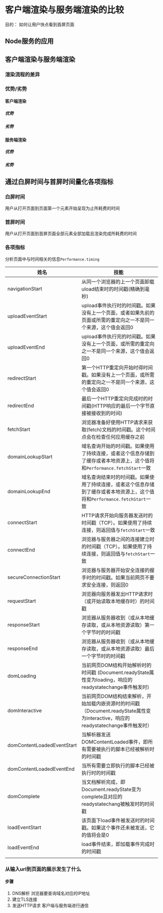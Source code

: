 # 客户端渲染与服务端渲染的比较
目的： 如何让用户快点看到首屏页面

## Node服务的应用

## 客户端渲染与服务端渲染

### 渲染流程的差异

### 优势/劣势

#### 客户端渲染

##### 优势

##### 劣势

#### 服务端渲染

##### 优势

##### 劣势

## 通过白屏时间与首屏时间量化各项指标

### 白屏时间
用户从打开页面到页面第一个元素开始呈现为止所耗费的时间

### 首屏时间
用户从打开页面到首屏页面全部元素全部加载且渲染完成所耗费的时间

### 各项指标

分析页面中与时间相关的信息`Performance.timing`

姓名 | 技能
|-|-|
| navigationStart | 从同一个浏览器的上一个页面卸载uload结束时的时间戳(精确到毫秒) |
| uploadEventStart | upload事件执行时的时间戳。如果没有上一个页面，或者如果先前的页面或所需的重定向之一不是同一个来源，这个值会返回0 |
| uploadEventEnd | upload事件执行完的时间戳。如果没有上一个页面，或所需的重定向之一不是同一个来源，这个值会返回0 |
| redirectStart | 第一个HTTP重定向开始时得时间戳。如果没有上一个页面，或所需的重定向之一不是同一个来源，这个值会返回0  |
| redirectEnd | 最后一个HTTP重定向完成时的时间戳(HTTP响应的最后一个字节直接被接收到的时间) |
| fetchStart | 浏览器准备好使用HTTP请求来获取(fetch)文档的时间戳。这个时间点会在检查任何应用缓存之前 |
| domainLookupStart | 域名查询开始的时间戳。如果使用了持续连接，或者这个信息存储到了缓存或者本地资源上，这个值将和`Performance.fetchStart`一致 |
| domainLookupEnd | 域名查询结束时的时间戳。如果使用了持续连接，或者这个信息存储到了缓存或者本地资源上，这个值将和`Performance.fetchStart`一致 |
| connectStart | HTTP请求开始向服务器发送时的时间戳（TCP）。如果使用了持续连接，则返回值与`fetchStart`一致|
| connectEnd | 浏览器与服务器之间的连接建立时的时间戳（TCP）。如果使用了持续连接，则返回值与`fetchStart`一致 |
| secureConnectionStart | 浏览器与服务器开始安全连接的握手时的时间戳。如果当前网页不要求安全连接，则返回0 |
| requestStart | 浏览器向服务器发出HTTP请求时（或开始读取本地缓存时）的时间戳 |
| responseStart | 浏览器从服务器收到（或从本地缓存读取，或从本地资源读取）第一个字节时的时间戳 |
| responseEnd | 浏览器从服务器收到（或从本地缓存读取，或从本地资源读取）最后一个字节时的时间戳 |
| domLoading | 当前网页DOM结构开始解析时的时间戳 (Document.readyState属性变为loading，响应的readystatechange事件触发时) |
| domInteractive | 当前网页DOM结构结束解析，开始加载内嵌资源时的时间戳（Document.readyState属性变为interactive，响应的readystatechange事件触发时） |
| domContentLoadedEventStart | 当解析器发送DOMContentLoaded事件，即所有需要被执行的脚本已经被解析时的时间戳 |
| domContentLoadedEventEnd | 当所有需要立即执行的脚本已经被执行时的时间戳 |
| domComplete | 当文档解析完成，即Document.readyState变为complete且对应的readystatechang被触发时的时间戳 |
| loadEventStart | 该页面下load事件被发送时的时间戳。如果这个事件还未被发送，它的值将会是0 |
| loadEventEnd | load事件结束，即加载事件完成时的时间戳 |
|  |  |

### 从输入url到页面的展示发生了什么

#### 步骤

1. DNS解析 
浏览器要查询域名对应的IP地址
2. 建立TLS连接 
3. 发送HTTP请求 客户端与服务端进行通信